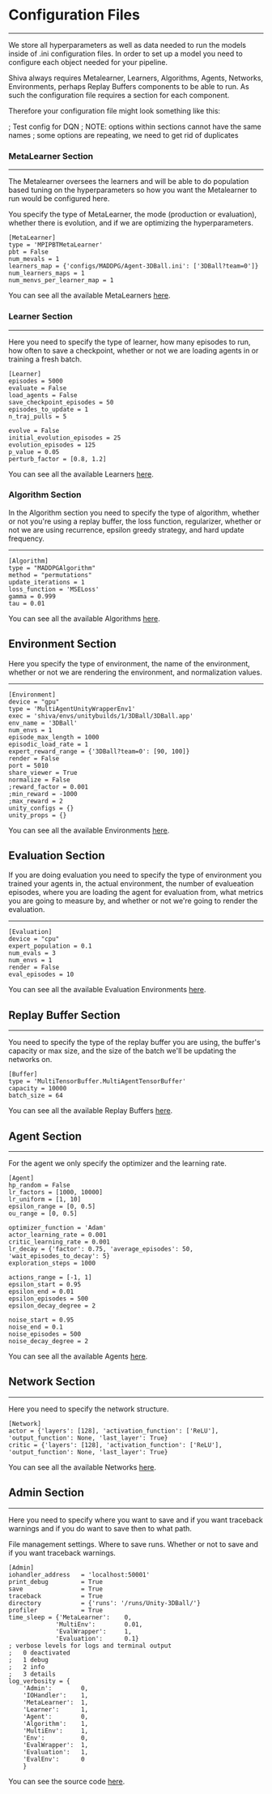 # Configuration Files
___

We store all hyperparameters as well as data needed to run the models inside of .ini configuration files. In order to set up a model you need to configure each object needed for your pipeline. 

Shiva always requires Metalearner, Learners, Algorithms, Agents, Networks, Environments, perhaps Replay Buffers components to be able to run. As such the configuration file requires a section for each component.

Therefore your configuration file might look something like this:

; Test config for DQN
; NOTE: options within sections cannot have the same names
; some options are repeating, we need to get rid of duplicates

### MetaLearner Section
___
The Metalearner oversees the learners and will be able to do population based tuning on the hyperparameters so how you want the Metalearner to run would be configured here.

You specify the type of MetaLearner, the mode (production or evaluation), whether there is evolution, and if we are optimizing the hyperparameters.
```
[MetaLearner]
type = 'MPIPBTMetaLearner'
pbt = False
num_mevals = 1
learners_map = {'configs/MADDPG/Agent-3DBall.ini': ['3DBall?team=0']}
num_learners_maps = 1
num_menvs_per_learner_map = 1
```
You can see all the available MetaLearners [here](../shiva/metalearners).

### Learner Section
___
Here you need to specify the type of learner, how many episodes to run, how often to save a checkpoint, whether or not we are loading agents in or training a fresh batch.
```
[Learner]
episodes = 5000
evaluate = False
load_agents = False
save_checkpoint_episodes = 50
episodes_to_update = 1
n_traj_pulls = 5

evolve = False
initial_evolution_episodes = 25
evolution_episodes = 125
p_value = 0.05
perturb_factor = [0.8, 1.2]
```
You can see all the available Learners [here](../shiva/learners).


### Algorithm Section
In the Algorithm section you need to specify the type of algorithm, whether or not you're using a replay buffer, the loss function, regularizer, whether or not we are using recurrence, epsilon greedy strategy, and hard update frequency.
___
```
[Algorithm]
type = "MADDPGAlgorithm"
method = "permutations"
update_iterations = 1
loss_function = 'MSELoss'
gamma = 0.999
tau = 0.01
```
You can see all the available Algorithms [here](../shiva/algorithms).

## Environment Section
Here you specify the type of environment, the name of the environment, whether or not we are rendering the environment, and normalization values.
___
```
[Environment]
device = "gpu"
type = 'MultiAgentUnityWrapperEnv1'
exec = 'shiva/envs/unitybuilds/1/3DBall/3DBall.app'
env_name = '3DBall'
num_envs = 1
episode_max_length = 1000
episodic_load_rate = 1
expert_reward_range = {'3DBall?team=0': [90, 100]}
render = False
port = 5010
share_viewer = True
normalize = False
;reward_factor = 0.001
;min_reward = -1000
;max_reward = 2
unity_configs = {}
unity_props = {}
```
You can see all the available Environments [here](../shiva/envs).

## Evaluation Section
If you are doing evaluation you need to specify the type of environment you trained your agents in, the actual environment, the number of evalueation episodes, where you are loading the agent for evaluation from, what metrics you are going to measure by, and whether or not we're going to render the evaluation.
___
```
[Evaluation]
device = "cpu"
expert_population = 0.1
num_evals = 3
num_envs = 1
render = False
eval_episodes = 10
```
You can see all the available Evaluation Environments [here](../shiva/envs).

## Replay Buffer Section
___

You need to specify the type of the replay buffer you are using, the buffer's capacity or max size, and the size of the batch we'll be updating the networks on.

```
[Buffer]
type = 'MultiTensorBuffer.MultiAgentTensorBuffer'
capacity = 10000
batch_size = 64
```
You can see all the available Replay Buffers [here](../shiva/buffers).

## Agent Section
___
For the agent we only specify the optimizer and the learning rate.
```
[Agent]
hp_random = False
lr_factors = [1000, 10000]
lr_uniform = [1, 10]
epsilon_range = [0, 0.5]
ou_range = [0, 0.5]

optimizer_function = 'Adam'
actor_learning_rate = 0.001
critic_learning_rate = 0.001
lr_decay = {'factor': 0.75, 'average_episodes': 50, 'wait_episodes_to_decay': 5}
exploration_steps = 1000

actions_range = [-1, 1]
epsilon_start = 0.95
epsilon_end = 0.01
epsilon_episodes = 500
epsilon_decay_degree = 2

noise_start = 0.95
noise_end = 0.1
noise_episodes = 500
noise_decay_degree = 2
```
You can see all the available Agents [here](../shiva/agents).

## Network Section
___
Here you need to specify the network structure.
```
[Network]
actor = {'layers': [128], 'activation_function': ['ReLU'], 'output_function': None, 'last_layer': True}
critic = {'layers': [128], 'activation_function': ['ReLU'], 'output_function': None, 'last_layer': True}
```
You can see all the available Networks [here](../shiva/networks).

## Admin Section
___

Here you need to specify where you want to save and if you want traceback warnings and if you do want to save then to what path.

File management settings. Where to save runs. Whether or not to save and if you want traceback warnings.
```
[Admin]
iohandler_address   = 'localhost:50001'
print_debug         = True
save                = True
traceback           = True
directory           = {'runs': '/runs/Unity-3DBall/'}
profiler            = True
time_sleep = {'MetaLearner':    0,
             'MultiEnv':        0.01,
             'EvalWrapper':     1,
             'Evaluation':      0.1}
; verbose levels for logs and terminal output
;   0 deactivated
;   1 debug
;   2 info
;   3 details
log_verbosity = {
    'Admin':        0,
    'IOHandler':    1,
    'MetaLearner':  1,
    'Learner':      1,
    'Agent':        0,
    'Algorithm':    1,
    'MultiEnv':     1,
    'Env':          0,
    'EvalWrapper':  1,
    'Evaluation':   1,
    'EvalEnv':      0
    }

```
You can see the source code [here](../shiva/Shiva.py).
